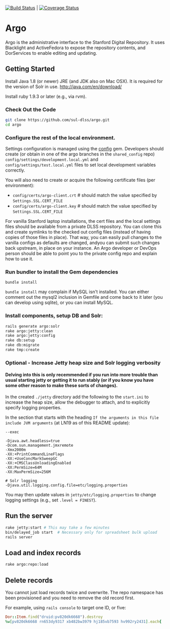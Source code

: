 [![Build Status](https://travis-ci.org/sul-dlss/argo.png?branch=master)](https://travis-ci.org/sul-dlss/argo) | [![Coverage Status](https://coveralls.io/repos/sul-dlss/argo/badge.svg?branch=master&service=github)](https://coveralls.io/github/sul-dlss/argo?branch=master)

# Argo

Argo is the administrative interface to the Stanford Digital Repository. It uses Blacklight and ActiveFedora to expose the repository contents, and DorServices to enable editing and updating. 

## Getting Started

Install Java 1.8 (or newer) JRE (and JDK also on Mac OSX).  It is required for the version of Solr in use.
http://java.com/en/download/

Install ruby 1.9.3 or later (e.g., via rvm).

### Check Out the Code
    
```bash
git clone https://github.com/sul-dlss/argo.git
cd argo
```

### Configure the rest of the local environment.

Settings configuration is managed using the [config](https://github.com/railsconfig/config) gem. Developers should create (or obtain in one of the argo branches in the `shared_config` repo) `config/settings/development.local.yml` and `config/settings/test.local.yml` files to set local development variables correctly.

You will also need to create or acquire the following certificate files (per environment):

 - `config/certs/argo-client.crt`  # should match the value specified by `Settings.SSL.CERT_FILE`
 - `config/certs/argo-client.key`  # should match the value specified by `Settings.SSL.CERT_FILE`

For vanilla Stanford laptop installations, the cert files and the local settings files should be available from a private DLSS repository.  You can clone this and create symlinks to the checked out config files (instead of having copies of those files in place).  That way, you can easily pull changes to the vanilla configs as defaults are changed, andyou can submit such changes back upstream, in place on your instance.  An Argo developer or DevOps person should be able to point you to the private config repo and explain how to use it.

### Run bundler to install the Gem dependencies

`bundle install`

`bundle install` may complain if MySQL isn't installed.  You can either comment out the mysql2 inclusion in Gemfile and come back to it later (you can develop using sqlite), or you can install MySQL.

### Install components, setup DB and Solr:

```bash
rails generate argo:solr
rake argo:jetty:clean
rake argo:jetty:config
rake db:setup
rake db:migrate
rake tmp:create
```

### Optional - Increase Jetty heap size and Solr logging verbosity
#### Delving into this is only recemmended if you run into more trouble than usual starting jetty or getting it to run stably (or if you know you have some other reason to make these sorts of changes).

In the created `./jetty` directory add the following to the `start.ini` to increase the heap size, allow the debugger to attach, and to explicitly specify logging properties.

In the section that starts with the heading `If the arguments in this file include JVM arguments` (at LN19 as of this README update):
```
--exec

-Djava.awt.headless=true
-Dcom.sun.management.jmxremote
-Xmx2000m
-XX:+PrintCommandLineFlags
-XX:+UseConcMarkSweepGC
-XX:+CMSClassUnloadingEnabled
-XX:PermSize=64M
-XX:MaxPermSize=256M

# Solr logging
-Djava.util.logging.config.file=etc/logging.properties
```

You may then update values in `jetty/etc/logging.properties` to change logging settings (e.g., set `.level = FINEST`).

## Run the server

```bash
rake jetty:start # This may take a few minutes
bin/delayed_job start  # Necessary only for spreadsheet bulk upload
rails server
```

## Load and index records

```bash
rake argo:repo:load
```

## Delete records

You cannot just load records twice and overwrite.  The repo namespace has been provisioned and you need to remove the old record first.

For example, using `rails console` to target one ID, or five:

```ruby
Dor::Item.find("druid:pv820dk6668").destroy
%w[pv820dk6668 rn653dy9317 xb482bw3979 hj185vb7593 hv992ry2431].each{ |pid| Dor::Item.find("druid:#{pid}").destroy }

```
